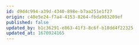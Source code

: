 ```yaml
---
id: d9d4c994-a39d-4340-898e-b7aa251e1f27
origin: c40e5e24-f7a4-4153-8264-fbda983209ef
published: false
updated_by: b1c36291-e863-41f3-8c6f-b18dd4f22325
updated_at: 1670924165
---
```

